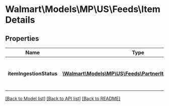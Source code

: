 # Walmart\Models\MP\US\Feeds\ItemDetails

## Properties

Name | Type | Description | Notes
------------ | ------------- | ------------- | -------------
**itemIngestionStatus** | [**\Walmart\Models\MP\US\Feeds\PartnerItemIngestionStatus[]**](PartnerItemIngestionStatus.md) | The ingestion status of an individual item | [optional]


[[Back to Model list]](./) [[Back to API list]](../../../../../README.md#supported-apis) [[Back to README]](../../../../../README.md)
